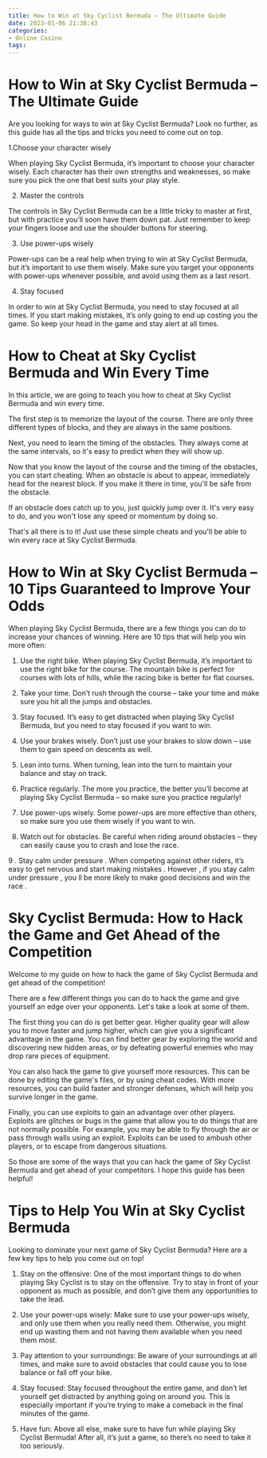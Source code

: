 ```yaml
---
title: How to Win at Sky Cyclist Bermuda – The Ultimate Guide 
date: 2023-01-06 21:38:43
categories:
- Online Casino
tags:
---
```



#  How to Win at Sky Cyclist Bermuda – The Ultimate Guide 

Are you looking for ways to win at Sky Cyclist Bermuda? Look no further, as this guide has all the tips and tricks you need to come out on top.

1.Choose your character wisely

When playing Sky Cyclist Bermuda, it’s important to choose your character wisely. Each character has their own strengths and weaknesses, so make sure you pick the one that best suits your play style.

2. Master the controls

The controls in Sky Cyclist Bermuda can be a little tricky to master at first, but with practice you’ll soon have them down pat. Just remember to keep your fingers loose and use the shoulder buttons for steering.

3. Use power-ups wisely

Power-ups can be a real help when trying to win at Sky Cyclist Bermuda, but it’s important to use them wisely. Make sure you target your opponents with power-ups whenever possible, and avoid using them as a last resort.

4. Stay focused

In order to win at Sky Cyclist Bermuda, you need to stay focused at all times. If you start making mistakes, it’s only going to end up costing you the game. So keep your head in the game and stay alert at all times.

#  How to Cheat at Sky Cyclist Bermuda and Win Every Time 

In this article, we are going to teach you how to cheat at Sky Cyclist Bermuda and win every time.

The first step is to memorize the layout of the course. There are only three different types of blocks, and they are always in the same positions.

Next, you need to learn the timing of the obstacles. They always come at the same intervals, so it's easy to predict when they will show up.

Now that you know the layout of the course and the timing of the obstacles, you can start cheating. When an obstacle is about to appear, immediately head for the nearest block. If you make it there in time, you'll be safe from the obstacle.

If an obstacle does catch up to you, just quickly jump over it. It's very easy to do, and you won't lose any speed or momentum by doing so.

That's all there is to it! Just use these simple cheats and you'll be able to win every race at Sky Cyclist Bermuda.

#  How to Win at Sky Cyclist Bermuda – 10 Tips Guaranteed to Improve Your Odds 

When playing Sky Cyclist Bermuda, there are a few things you can do to increase your chances of winning. Here are 10 tips that will help you win more often:

1. Use the right bike. When playing Sky Cyclist Bermuda, it’s important to use the right bike for the course. The mountain bike is perfect for courses with lots of hills, while the racing bike is better for flat courses.

2. Take your time. Don’t rush through the course – take your time and make sure you hit all the jumps and obstacles.

3. Stay focused. It’s easy to get distracted when playing Sky Cyclist Bermuda, but you need to stay focused if you want to win.

4. Use your brakes wisely. Don’t just use your brakes to slow down – use them to gain speed on descents as well.

5. Lean into turns. When turning, lean into the turn to maintain your balance and stay on track.

6. Practice regularly. The more you practice, the better you’ll become at playing Sky Cyclist Bermuda – so make sure you practice regularly!

7. Use power-ups wisely. Some power-ups are more effective than others, so make sure you use them wisely if you want to win.

8. Watch out for obstacles. Be careful when riding around obstacles – they can easily cause you to crash and lose the race.

9 . Stay calm under pressure . When competing against other riders, it’s easy to get nervous and start making mistakes . However , if you stay calm under pressure , you ll be more likely to make good decisions and win the race .

#  Sky Cyclist Bermuda: How to Hack the Game and Get Ahead of the Competition 

Welcome to my guide on how to hack the game of Sky Cyclist Bermuda and get ahead of the competition!

There are a few different things you can do to hack the game and give yourself an edge over your opponents. Let's take a look at some of them.

The first thing you can do is get better gear. Higher quality gear will allow you to move faster and jump higher, which can give you a significant advantage in the game. You can find better gear by exploring the world and discovering new hidden areas, or by defeating powerful enemies who may drop rare pieces of equipment.

You can also hack the game to give yourself more resources. This can be done by editing the game's files, or by using cheat codes. With more resources, you can build faster and stronger defenses, which will help you survive longer in the game.

Finally, you can use exploits to gain an advantage over other players. Exploits are glitches or bugs in the game that allow you to do things that are not normally possible. For example, you may be able to fly through the air or pass through walls using an exploit. Exploits can be used to ambush other players, or to escape from dangerous situations.

So those are some of the ways that you can hack the game of Sky Cyclist Bermuda and get ahead of your competitors. I hope this guide has been helpful!

#  Tips to Help You Win at Sky Cyclist Bermuda

Looking to dominate your next game of Sky Cyclist Bermuda? Here are a few key tips to help you come out on top!

1. Stay on the offensive: One of the most important things to do when playing Sky Cyclist is to stay on the offensive. Try to stay in front of your opponent as much as possible, and don’t give them any opportunities to take the lead.

2. Use your power-ups wisely: Make sure to use your power-ups wisely, and only use them when you really need them. Otherwise, you might end up wasting them and not having them available when you need them most.

3. Pay attention to your surroundings: Be aware of your surroundings at all times, and make sure to avoid obstacles that could cause you to lose balance or fall off your bike.

4. Stay focused: Stay focused throughout the entire game, and don’t let yourself get distracted by anything going on around you. This is especially important if you’re trying to make a comeback in the final minutes of the game.

5. Have fun: Above all else, make sure to have fun while playing Sky Cyclist Bermuda! After all, it’s just a game, so there’s no need to take it too seriously.